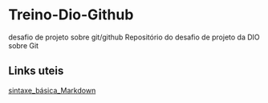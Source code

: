 # Treino-Dio-Github
desafio de projeto sobre git/github
Repositório do desafio de projeto da DIO sobre Git

## Links uteis
[sintaxe_básica_Markdown](https://www.markdownguide.org/)
